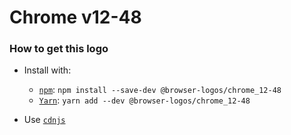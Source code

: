 # Chrome v12-48

### How to get this logo

* Install with:

  * [`npm`](https://www.npmjs.com/): `npm install --save-dev @browser-logos/chrome_12-48`
  * [`Yarn`](https://yarnpkg.com/): `yarn add --dev @browser-logos/chrome_12-48`

* Use [`cdnjs`](https://cdnjs.com/libraries/browser-logos)
